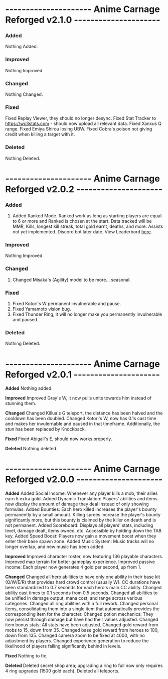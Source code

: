 # --------------------- Anime Carnage Reforged v2.1.0 --------------------- #

### Added
Nothing Added.

### Improved
Nothing Improved.

### Changed
Nothing Changed.

### Fixed
Fixed Replay Viewer, they should no longer desync.
Fixed Stat Tracker to https://wc3stats.com - should now upload all relevant data.
Fixed Xanxus Q range.
Fixed Emiya Shirou losing UBW.
Fixed Cobra's poison not giving credit when killing a target with it.

### Deleted
Nothing Deleted.

# --------------------- Anime Carnage Reforged v2.0.2 --------------------- #

### Added
1. Added Ranked Mode. Ranked work as long as starting players are equal to 6 or more and Ranked is chosen at the start. Data tracked will be MMR, Kills, longest kill streak, total gold earnt, deaths, and more. Assists not yet implemented. Discord bot later date. View Leaderbord [here](https://wc3stats.com/Anime-Carnage-Reforged/leaderboard).

### Improved
Nothing Improved.

### Changed
1. Changed Misaka's (Agility) model to be more... seasonal.

### Fixed
1. Fixed Kotori's W permanent invulnerable and pause.
2. Fixed Yamamoto vision bug.
3. Fixed Thunder Ring, it will no longer make you permanently invulnerable and paused.

### Deleted
Nothing Deleted.

# --------------------- Anime Carnage Reforged v2.0.1 --------------------- #

**Added**
Nothing added.

**Improved**
Improved Gray's W, it now pulls units towards him instead of stunning them.

**Changed**
Changed Killua's G teleport, the distance has been halved and the cooldown has been doubled.
Changed Kotori's W, now has 0.1s cast time and makes her invulernable and paused in that timeframe. Additionally, the stun has been replaced by Knockback.

**Fixed**
Fixed Abigail's E, should now works properly.

**Deleted**
Nothing deleted.

# --------------------- Anime Carnage Reforged v2.0.0 --------------------- #

**Added**
Added Social Income: Whenever any player kills a mob, their allies earn 5 extra gold.
Added Dynamic Translation: Players' abilities and items now display the amount of damage they deal instead of only showing formulas.
Added Bounties: Each hero killed increases the player's bounty permanently by a small amount. Killing sprees increase the player's bounty significantly more, but this bounty is claimed by the killer on death and is not permanent.
Added Scoreboard: Displays all players' stats, including level, damage dealt, items owned, etc. Accessible by holding down the TAB key.
Added Speed Boost: Players now gain a movement boost when they enter their base spawn zone.
Added Music System: Music tracks will no longer overlap, and new music has been added.

**Improved**
Improved character roster, now featuring 136 playable characters.
Improved map terrain for better gameplay experience.
Improved passive income: Each player now generates 4 gold per second, up from 1.

**Changed**
Changed all hero abilities to have only one ability in their base kit (Q/W/E/R) that provides hard crowd control (usually W). CC durations have been standardized to 0.7 seconds for each hero's main CC ability.
Changed ability cast times to 0.1 seconds from 0.5 seconds.
Changed all abilities to be unified in damage output, mana cost, and range across various categories.
Changed all ring abilities with a full rework.
Changed personal items, consolidating them into a single item that automatically provides the corresponding item for the character.
Changed potion mechanics: They now persist through damage but have had their values adjusted.
Changed item bonus stats: All stats have been adjusted.
Changed gold reward from mobs to 15, down from 35.
Changed base gold reward from heroes to 100, down from 135.
Changed camera zoom to be fixed at 4000, with no adjustment by players.
Changed experience generation to reduce the likelihood of players falling significantly behind in levels.

**Fixed**
Nothing to fix.

**Deleted**
Deleted secret shop area; upgrading a ring to full now only requires 4 ring upgrades (1500 gold each).
Deleted all teleports.